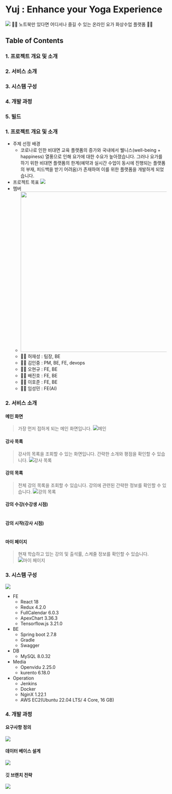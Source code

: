 # Yuj : Enhance your Yoga Experience
![](./image/yuj.png)
:man_technologist: 노트북만 있다면 어디서나 즐길 수 있는 온라인 요가 화상수업 플랫폼 :woman_technologist:

## Table of Contents

### 1. 프로젝트 개요 및 소개
### 2. 서비스 소개
### 3. 시스템 구성
### 4. 개발 과정
### 5. 빌드


### 1. 프로젝트 개요 및 소개
- 주제 선정 배경
    - 코로나로 인한 비대면 교육 플랫폼의 증가와 국내에서 웰니스(well-being + happiness) 열풍으로 인해 요가에 대한 수요가 높아졌습니다. 그러나 요가를 하기 위한 비대면 플랫폼의 한계(예약과 실시간 수업이 동시에 진행되는 플랫폼의 부재, 피드백을 받기 어려움)가 존재하여 이를 위한 플랫폼을 개발하게 되었습니다.
- 프로젝트 목표
    ![](./image/yuj-target.png)
- 멤버
    - <img src="./image/members.jpg" width="500" height="500">  
    - :technologist: 허재성 : 팀장, BE
    - :technologist: 김인중 : PM, BE, FE, devops
    - :technologist: 오현규 : FE, BE
    - :technologist: 배진호 : FE, BE
    - :technologist: 이호준 : FE, BE
    - :technologist: 임성민 : FE(AI)

### 2. 서비스 소개
#### 메인 화면
> 가장 먼저 접하게 되는 메인 화면입니다.
![메인](./image/main.png)
#### 강사 목록
> 강사의 목록을 조회할 수 있는 화면입니다. 간략한 소개와 평점을 확인할 수 있습니다.
![강사 목록](./image/%EA%B0%95%EC%82%AC%20%EB%AA%A9%EB%A1%9D.png)
#### 강의 목록
> 전체 강의 목록을 조회할 수 있습니다. 강의에 관련된 간략한 정보를 확인할 수 있습니다.
![강의 목록](./image/%EA%B0%95%EC%9D%98%20%EB%AA%A9%EB%A1%9D.png)

#### 강의 수강(수강생 시점)
![]()
#### 강의 시작(강사 시점)
![]()
#### 마이 페이지
> 현재 학습하고 있는 강의 및 출석률, 스케줄 정보를 확인할 수 있습니다.
![마이 페이지](./image/%EB%A7%88%EC%9D%B4%20%ED%8E%98%EC%9D%B4%EC%A7%80.png)


### 3. 시스템 구성
![](./image/configuration.png)
- FE
    - React 18
    - Redux 4.2.0
    - FullCalendar 6.0.3
    - ApexChart 3.36.3
    - Tensorflow.js 3.21.0
- BE
    - Spring boot 2.7.8
    - Gradle
    - Swagger
- DB
    - MySQL 8.0.32 
- Media
    - Openvidu 2.25.0
    - kurento 6.18.0
- Operation
    - Jenkins
    - Docker
    - NginX 1.22.1
    - AWS EC2(Ubuntu 22.04 LTS/ 4 Core, 16 GB)

### 4. 개발 과정

#### 요구사항 정의
![](./image/%EC%9A%94%EA%B5%AC%EC%82%AC%ED%95%AD.png)
#### 데이터 베이스 설계
![](./image/yuj-erd.png)
#### 깃 브랜치 전략
![](./image/%EB%B8%8C%EB%9E%9C%EC%B9%98%EC%A0%84%EB%9E%B5.png)
####